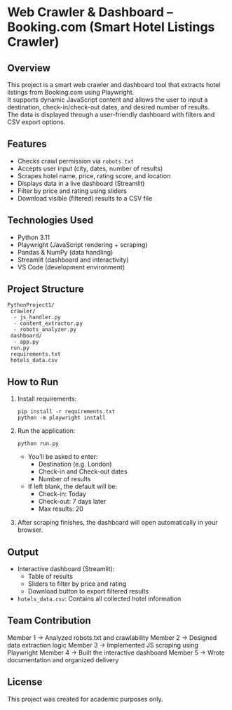 # Web Crawler & Dashboard – Booking.com (Smart Hotel Listings Crawler)

## Overview
This project is a smart web crawler and dashboard tool that extracts hotel listings from Booking.com using Playwright.  
It supports dynamic JavaScript content and allows the user to input a destination, check-in/check-out dates, and desired number of results.  
The data is displayed through a user-friendly dashboard with filters and CSV export options.

## Features
- Checks crawl permission via `robots.txt`
- Accepts user input (city, dates, number of results)
- Scrapes hotel name, price, rating score, and location
- Displays data in a live dashboard (Streamlit)
- Filter by price and rating using sliders
- Download visible (filtered) results to a CSV file

## Technologies Used
- Python 3.11
- Playwright (JavaScript rendering + scraping)
- Pandas & NumPy (data handling)
- Streamlit (dashboard and interactivity)
- VS Code (development environment)

## Project Structure
```
PythonProject1/
 crawler/
  - js_handler.py          
  - content_extractor.py  
  - robots_analyzer.py    
 dashboard/
  - app.py                
 run.py                     
 requirements.txt
 hotels_data.csv          
```

## How to Run

1. Install requirements:
   ```
   pip install -r requirements.txt
   python -m playwright install
   ```

2. Run the application:
   ```
   python run.py
   ```
   - You’ll be asked to enter:
     - Destination (e.g. London)
     - Check-in and Check-out dates
     - Number of results
   - If left blank, the default will be:
     - Check-in: Today
     - Check-out: 7 days later
     - Max results: 20

3. After scraping finishes, the dashboard will open automatically in your browser.

## Output
- Interactive dashboard (Streamlit):
  - Table of results
  - Sliders to filter by price and rating
  - Download button to export filtered results
- `hotels_data.csv`: Contains all collected hotel information

## Team Contribution
 Member 1 -> Analyzed robots.txt and crawlability 
 Member 2 -> Designed data extraction logic 
 Member 3 -> Implemented JS scraping using Playwright 
 Member 4 -> Built the interactive dashboard 
 Member 5 -> Wrote documentation and organized delivery 

## License
This project was created for academic purposes only.